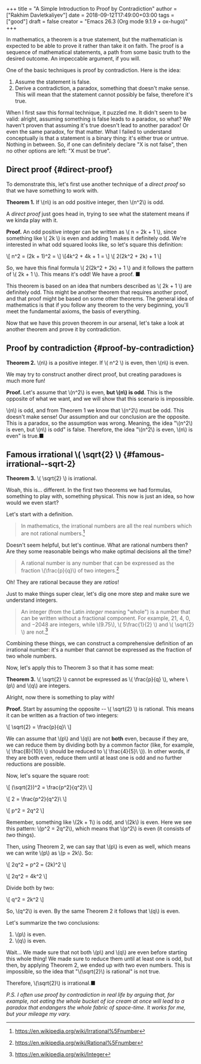 +++
title = "A Simple Introduction to Proof by Contradiction"
author = ["Rakhim Davletkaliyev"]
date = 2018-09-12T17:49:00+03:00
tags = ["good"]
draft = false
creator = "Emacs 26.3 (Org mode 9.1.9 + ox-hugo)"
+++

In mathematics, a theorem is a true statement, but the mathematician is expected to be able to prove it rather than take it on faith. The proof is a sequence of mathematical statements, a path from some basic truth to the desired outcome. An impeccable argument, if you will.

One of the basic techniques is proof by contradiction. Here is the idea:

1.  Assume the statement is false.
2.  Derive a contradiction, a paradox, something that doesn't make sense. This will mean that the statement cannot possibly be false, therefore it's true.

When I first saw this formal technique, it puzzled me. It didn't seem to be valid: alright, assuming something is false leads to a paradox, so what? We haven't proven that assuming it's true doesn't lead to another paradox! Or even the same paradox, for that matter. What I failed to understand conceptually is that a statement is a binary thing: it's either true or untrue. Nothing in between. So, if one can definitely declare "X is not false", then no other options are left: "X must be true".


## Direct proof {#direct-proof}

To demonstrate this, let's first use another technique of a _direct proof_ so that we have something to work with.

**Theorem 1.** If \\(n\\) is an odd positive integer, then \\(n^2\\) is odd.

A _direct proof_ just goes head in, trying to see what the statement means if we kinda play with it.

**Proof.** An odd positive integer can be written as \\( n = 2k + 1 \\), since something like \\( 2k \\) is even and adding 1 makes it definitely odd. We're interested in what odd squared looks like, so let's square this definition:

\\[ n^2 = (2k + 1)^2 = \\]
\\[4k^2 + 4k + 1 = \\]
\\[ 2(2k^2 + 2k) + 1 \\]

So, we have this final formula \\( 2(2k^2 + 2k) + 1 \\) and it follows the pattern of \\( 2k + 1 \\). This means it's odd! We have a proof. ■

This theorem is based on an idea that numbers described as \\( 2k + 1 \\) are definitely odd. This might be another theorem that requires another proof, and that proof might be based on some other theorems. The general idea of mathematics is that if you follow any theorem to the very beginning, you'll meet the fundamental axioms, the basis of everything.

Now that we have this proven theorem in our arsenal, let's take a look at another theorem and prove it by contradiction.


## Proof by contradiction {#proof-by-contradiction}

**Theorem 2.** \\(n\\) is a positive integer. If \\( n^2 \\) is even, then \\(n\\) is even.

We may try to construct another direct proof, but creating paradoxes is much more fun!

**Proof.** Let's assume that \\(n^2\\) is even, **but \\(n\\) is odd**. This is the opposite of what we want, and we will show that this scenario is impossible.

\\(n\\) is odd, and from Theorem 1 we know that \\(n^2\\) must be odd. This doesn't make sense! Our assumption and our conclusion are the opposite. This is a paradox, so the assumption was wrong. Meaning, the idea "\\(n^2\\) is even, but \\(n\\) is odd" is false. Therefore, the idea "\\(n^2\\) is even, \\(n\\) is even" is true.■


## Famous irrational \\( \sqrt{2} \\) {#famous-irrational--sqrt-2}

**Theorem 3.** \\( \sqrt{2} \\) is irrational.

Woah, this is... different. In the first two theorems we had formulas, something to play with, something physical. This now is just an idea, so how would we even start?

Let's start with a definition.

> In mathematics, the irrational numbers are all the real numbers which are not rational numbers.[^fn:1]

Doesn't seem helpful, but let's continue. What are rational numbers then? Are they some reasonable beings who make optimal decisions all the time?

> A rational number is any number that can be expressed as the fraction \\(\frac{p}{q}\\) of two integers.[^fn:2]

Oh! They are rational because they are _ratios_!

Just to make things super clear, let's dig one more step and make sure we understand integers.

> An integer (from the Latin _integer_ meaning "whole") is a number that can be written without a fractional component. For example, 21, 4, 0, and −2048 are integers, while \\(9.75\\), \\( 5\frac{1}{2} \\) and \\( \sqrt{2} \\) are not.[^fn:3]

Combining these things, we can construct a comprehensive definition of an irrational number: it's a number that cannot be expressed as the fraction of two whole numbers.

Now, let's apply this to Theorem 3 so that it has some meat:

**Theorem 3.** \\( \sqrt{2} \\) cannot be expressed as \\( \frac{p}{q} \\), where \\(p\\) and \\(q\\) are integers.

Alright, now there is something to play with!

**Proof.** Start by assuming the opposite -- \\( \sqrt{2} \\) is rational. This means it can be written as a fraction of two integers:

\\[ \sqrt{2} = \frac{p}{q}\ \\]

We can assume that \\(p\\) and \\(q\\) are not **both** even, because if they are, we can reduce them by dividing both by a common factor (like, for example, \\( \frac{8}{10}\ \\) should be reduced to \\( \frac{4}{5}\ \\)). In other words, if they are both even, reduce them until at least one is odd and no further reductions are possible.

Now, let's square the square root:

\\[ (\sqrt{2})^2 = \frac{p^2}{q^2}\ \\]

\\[ 2 = \frac{p^2}{q^2}\ \\]

\\[ p^2 = 2q^2 \\]

Remember, something like \\(2k + 1\\) is odd, and \\(2k\\) is even. Here we see this pattern: \\(p^2 = 2q^2\\), which means that \\(p^2\\) is even (it consists of _two_ things).

Then, using Theorem 2, we can say that \\(p\\) is even as well, which means we can write \\(p\\) as \\(p = 2k\\). So:

\\[ 2q^2 = p^2 = (2k)^2 \\]

\\[ 2q^2 = 4k^2 \\]

Divide both by two:

\\[ q^2 = 2k^2 \\]

So, \\(q^2\\) is even. By the same Theorem 2 it follows that \\(q\\) is even.

Let's summarize the two conclusions:

1.  \\(p\\) is even.
2.  \\(q\\) is even.

Wait... We made sure that not both \\(p\\) and \\(q\\) are even before starting this whole thing! We made sure to reduce them until at least one is odd, but then, by applying Theorem 2, we ended up with two even numbers. This is impossible, so the idea that "\\(\sqrt{2}\\) is rational" is not true.

Therefore, \\(\sqrt{2}\\) is irrational.■

_P.S. I often use proof by contradiction in real life by arguing that, for example, not eating the whole bucket of ice cream at once will lead to a paradox that endangers the whole fabric of space-time. It works for me, but your mileage my vary._

[^fn:1]: <https://en.wikipedia.org/wiki/Irrational%5Fnumber>
[^fn:2]: <https://en.wikipedia.org/wiki/Rational%5Fnumber>
[^fn:3]: <https://en.wikipedia.org/wiki/Integer>
